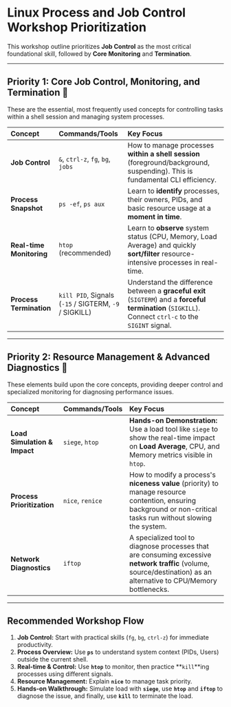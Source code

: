 
# Linux Process and Job Control Workshop Prioritization

This workshop outline prioritizes **Job Control** as the most critical foundational skill, followed by **Core Monitoring** and **Termination**.

***

## Priority 1: Core Job Control, Monitoring, and Termination 🥇

These are the essential, most frequently used concepts for controlling tasks within a shell session and managing system processes.

| Concept | Commands/Tools | Key Focus |
| :--- | :--- | :--- |
| **Job Control** | `&`, `ctrl-z`, `fg`, `bg`, `jobs` | How to manage processes **within a shell session** (foreground/background, suspending). This is fundamental CLI efficiency. |
| **Process Snapshot** | `ps -ef`, `ps aux` | Learn to **identify** processes, their owners, PIDs, and basic resource usage at a **moment in time**. |
| **Real-time Monitoring** | `htop` (recommended) | Learn to **observe** system status (CPU, Memory, Load Average) and quickly **sort/filter** resource-intensive processes in real-time. |
| **Process Termination** | `kill PID`, Signals (`-15` / SIGTERM, `-9` / SIGKILL) | Understand the difference between a **graceful exit** (`SIGTERM`) and a **forceful termination** (`SIGKILL`). Connect `ctrl-c` to the `SIGINT` signal. |

---

## Priority 2: Resource Management & Advanced Diagnostics 🥈

These elements build upon the core concepts, providing deeper control and specialized monitoring for diagnosing performance issues.

| Concept | Commands/Tools | Key Focus |
| :--- | :--- | :--- |
| **Load Simulation & Impact** | `siege`, `htop` | **Hands-on Demonstration:** Use a load tool like `siege` to show the real-time impact on **Load Average**, CPU, and Memory metrics visible in `htop`. |
| **Process Prioritization** | `nice`, `renice` | How to modify a process's **niceness value** (priority) to manage resource contention, ensuring background or non-critical tasks run without slowing the system. |
| **Network Diagnostics** | `iftop` | A specialized tool to diagnose processes that are consuming excessive **network traffic** (volume, source/destination) as an alternative to CPU/Memory bottlenecks. |

---

## Recommended Workshop Flow

1.  **Job Control:** Start with practical skills (`fg`, `bg`, `ctrl-z`) for immediate productivity.
2.  **Process Overview:** Use **`ps`** to understand system context (PIDs, Users) outside the current shell.
3.  **Real-time & Control:** Use **`htop`** to monitor, then practice **`kill`**ing processes using different signals.
4.  **Resource Management:** Explain **`nice`** to manage task priority.
5.  **Hands-on Walkthrough:** Simulate load with **`siege`**, use **`htop`** and **`iftop`** to diagnose the issue, and finally, use **`kill`** to terminate the load.
